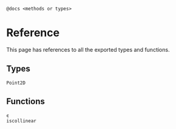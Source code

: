 ```@docs <methods or types>```

# Reference

This page has references to all the exported types and functions.

## Types
```@docs
Point2D
```

## Functions
```@docs
ϵ
iscollinear
```
